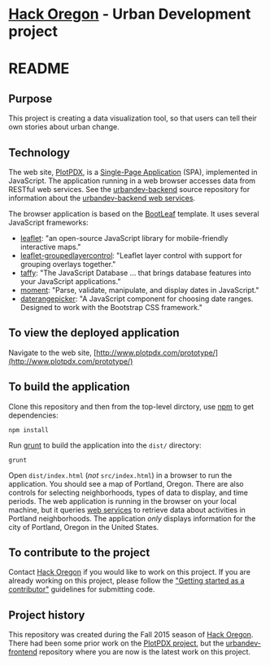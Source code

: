 # [Hack Oregon](http://www.hackoregon.org/) - Urban Development project
# README

## Purpose
This project is creating a data visualization tool, so that users can tell their own stories about urban change.

## Technology
The web site, [PlotPDX](http://www.plotpdx.com/prototype/), is a [Single-Page Application](https://en.wikipedia.org/wiki/Single-page_application) (SPA), implemented in JavaScript. The application running in a web browser accesses data from RESTful web services. See the [urbandev-backend](https://github.com/hackoregon/urbandev-backend) source repository for information about the [urbandev-backend web services](http://ec2-52-88-193-136.us-west-2.compute.amazonaws.com/services/).

The browser application is based on the [BootLeaf](https://github.com/bmcbride/bootleaf) template. It uses several JavaScript frameworks:

* [leaflet](http://leafletjs.com/): "an open-source JavaScript library
for mobile-friendly interactive maps."
* [leaflet-groupedlayercontrol](https://github.com/ismyrnow/Leaflet.groupedlayercontrol): "Leaflet layer control with support for grouping overlays together."
* [taffy](http://taffydb.com): "The JavaScript Database ... that brings database features into your JavaScript applications."
* [moment](http://momentjs.com/): "Parse, validate, manipulate, and display dates in JavaScript."
* [daterangepicker](http://www.daterangepicker.com/): "A JavaScript component for choosing date ranges. Designed to work with the Bootstrap CSS framework."

## To view the deployed application
Navigate to the web site, [http://www.plotpdx.com/prototype/](http://www.plotpdx.com/prototype/)

## To build the application
Clone this repository and then from the top-level dirctory, use [npm](https://www.npmjs.com/) to get dependencies:

`npm install`

Run [grunt](http://gruntjs.com/) to build the application into the `dist/` directory:

`grunt`

Open `dist/index.html` (_not_ `src/index.html`) in a browser to run the application. You should see a map of Portland, Oregon. There are also controls for selecting neighborhoods, types of data to display, and time periods. The web application is running in the browser on your local machine, but it queries [web services](http://ec2-52-88-193-136.us-west-2.compute.amazonaws.com/services/) to retrieve data about activities in Portland neighborhoods. The application _only_ displays information for the city of Portland, Oregon in the United States.

## To contribute to the project
Contact [Hack Oregon](http://www.hackoregon.org/) if you would like to work on this project. If you are already working on this project, please follow the ["Getting started as a contributor"](https://github.com/hackoregon/urbandev-frontend/blob/master/doc/GettingStartedAsAContributor.md) guidelines for submitting code.

## Project history
This repository was created during the Fall 2015 season of [Hack Oregon](http://www.hackoregon.org/). There had been some prior work on the [PlotPDX project](https://github.com/PlotPDX), but the [urbandev-frontend](https://github.com/hackoregon/urbandev-frontend) repository where you are now is the latest work on this project.
